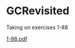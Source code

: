 # GCRevisited
Taking on exercises 1-88

[1-88.pdf](https://github.com/dandanthesoftwareman/GCRevisited/files/9657496/1-88.pdf)
